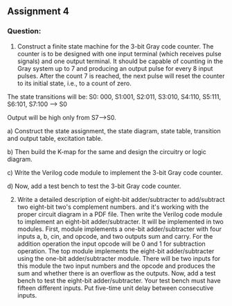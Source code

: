 ## Assignment 4
### Question:
1. Construct a finite state machine for the 3-bit Gray code counter. The counter is to be designed with one input terminal (which receives pulse signals) and one output terminal. It should be capable of counting in the Gray system up to 7 and producing an output pulse for every 8 input pulses. After the count 7 is reached, the next pulse will reset the counter to its initial state, i.e., to a count of zero.

The state transitions will be: S0: 000, S1:001, S2:011, S3:010, S4:110, S5:111, S6:101, S7:100 --> S0

Output will be high only from S7-->S0.

a) Construct the state assignment, the state diagram, state table, transition and output table, excitation table.

b) Then build the K-map for the same and design the circuitry or logic diagram. 

c) Write the Verilog code module to implement the 3-bit Gray code counter.

d) Now, add a test bench to test the 3-bit Gray code counter. 

 

2. Write a detailed description of eight-bit adder/subtracter to add/subtract two eight-bit two's complement numbers.  and it's working with the proper circuit diagram in a PDF file. Then write the Verilog code module to implement an eight-bit adder/subtracter. It will be implemented in two modules. First, module implements a one-bit adder/subtracter with four inputs a, b, cin, and opcode, and two outputs sum and carry. For the addition operation the input opcode will be 0 and 1 for subtraction operation. The top module implements the eight-bit adder/subtracter using the one-bit adder/subtracter module. There will be two inputs for this module the two input numbers and the opcode and produces the sum and whether there is an overflow as the outputs. Now, add a test bench to test the eight-bit adder/subtracter. Your test bench must have fifteen different inputs. Put five-time unit delay between consecutive inputs.
